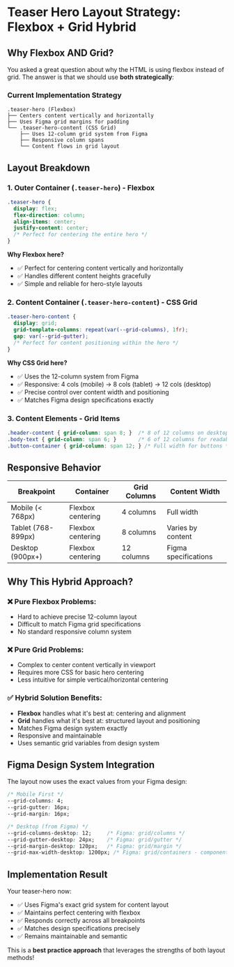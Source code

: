 # Teaser Hero Layout Strategy: Flexbox + Grid Hybrid

## Why Flexbox AND Grid?

You asked a great question about why the HTML is using flexbox instead of grid. The answer is that we should use **both strategically**:

### Current Implementation Strategy

```
.teaser-hero (Flexbox)
├── Centers content vertically and horizontally
├── Uses Figma grid margins for padding
└── .teaser-hero-content (CSS Grid)
    ├── Uses 12-column grid system from Figma
    ├── Responsive column spans
    └── Content flows in grid layout
```

## Layout Breakdown

### 1. Outer Container (`.teaser-hero`) - **Flexbox**
```css
.teaser-hero {
  display: flex;
  flex-direction: column;
  align-items: center;
  justify-content: center;
  /* Perfect for centering the entire hero */
}
```

**Why Flexbox here?**
- ✅ Perfect for centering content vertically and horizontally
- ✅ Handles different content heights gracefully  
- ✅ Simple and reliable for hero-style layouts

### 2. Content Container (`.teaser-hero-content`) - **CSS Grid**
```css
.teaser-hero-content {
  display: grid;
  grid-template-columns: repeat(var(--grid-columns), 1fr);
  gap: var(--grid-gutter);
  /* Perfect for content positioning within the hero */
}
```

**Why CSS Grid here?**
- ✅ Uses the 12-column system from Figma
- ✅ Responsive: 4 cols (mobile) → 8 cols (tablet) → 12 cols (desktop)
- ✅ Precise control over content width and positioning
- ✅ Matches Figma design specifications exactly

### 3. Content Elements - **Grid Items**
```css
.header-content { grid-column: span 8; }  /* 8 of 12 columns on desktop */
.body-text { grid-column: span 6; }       /* 6 of 12 columns for readability */
.button-container { grid-column: span 12; } /* Full width for buttons */
```

## Responsive Behavior

| Breakpoint | Container | Grid Columns | Content Width |
|------------|-----------|--------------|---------------|
| Mobile (< 768px) | Flexbox centering | 4 columns | Full width |
| Tablet (768-899px) | Flexbox centering | 8 columns | Varies by content |
| Desktop (900px+) | Flexbox centering | 12 columns | Figma specifications |

## Why This Hybrid Approach?

### ❌ **Pure Flexbox Problems:**
- Hard to achieve precise 12-column layout
- Difficult to match Figma grid specifications
- No standard responsive column system

### ❌ **Pure Grid Problems:**
- Complex to center content vertically in viewport
- Requires more CSS for basic hero centering
- Less intuitive for simple vertical/horizontal centering

### ✅ **Hybrid Solution Benefits:**
- **Flexbox** handles what it's best at: centering and alignment
- **Grid** handles what it's best at: structured layout and positioning
- Matches Figma design system exactly
- Responsive and maintainable
- Uses semantic grid variables from design system

## Figma Design System Integration

The layout now uses the exact values from your Figma design:

```css
/* Mobile First */
--grid-columns: 4;
--grid-gutter: 16px;
--grid-margin: 16px;

/* Desktop (from Figma) */
--grid-columns-desktop: 12;     /* Figma: grid/columns */
--grid-gutter-desktop: 24px;    /* Figma: grid/gutter */
--grid-margin-desktop: 120px;   /* Figma: grid/margin */
--grid-max-width-desktop: 1200px; /* Figma: grid/containers - components/max-width */
```

## Implementation Result

Your teaser-hero now:
- ✅ Uses Figma's exact grid system for content layout
- ✅ Maintains perfect centering with flexbox
- ✅ Responds correctly across all breakpoints
- ✅ Matches design specifications precisely
- ✅ Remains maintainable and semantic

This is a **best practice approach** that leverages the strengths of both layout methods!
